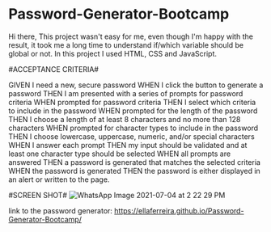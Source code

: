 # Password-Generator-Bootcamp
Hi there,
This project wasn't easy for me, even though I'm happy with the result, it took me a long time to understand if/which variable should be global or not. In this project I used HTML, CSS and JavaScript.

#ACCEPTANCE CRITERIA#

GIVEN I need a new, secure password WHEN I click the button to generate a password THEN I am presented with a series of prompts for password criteria WHEN prompted for password criteria THEN I select which criteria to include in the password WHEN prompted for the length of the password THEN I choose a length of at least 8 characters and no more than 128 characters WHEN prompted for character types to include in the password THEN I choose lowercase, uppercase, numeric, and/or special characters WHEN I answer each prompt THEN my input should be validated and at least one character type should be selected WHEN all prompts are answered THEN a password is generated that matches the selected criteria WHEN the password is generated THEN the password is either displayed in an alert or written to the page.

#SCREEN SHOT#
![WhatsApp Image 2021-07-04 at 2 22 29 PM](https://user-images.githubusercontent.com/84433857/124373461-a176e300-dcd5-11eb-90f3-de2c6325db5c.jpeg)

link to the password generator: https://ellaferreira.github.io/Password-Generator-Bootcamp/
